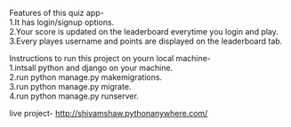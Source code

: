 Features of this quiz app-  
1.It has login/signup options.  
2.Your score is updated on the leaderboard everytime you login and play.  
3.Every playes username and points are displayed on the leaderboard tab.  


Instructions to run this project on yourn local machine-  
1.intsall python and django on your machine.  
2.run python manage.py makemigrations.  
3.run python manage.py migrate.  
4.run python manage.py runserver.  

live project- http://shivamshaw.pythonanywhere.com/

